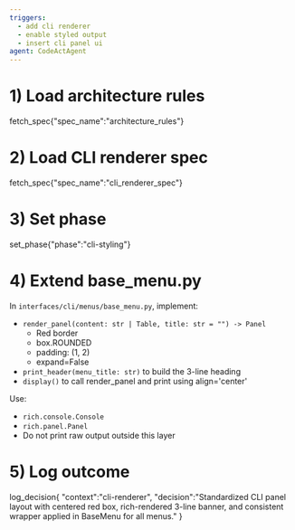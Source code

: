 ```yaml
---
triggers:
  - add cli renderer
  - enable styled output
  - insert cli panel ui
agent: CodeActAgent
---
```


# 1) Load architecture rules
fetch_spec{"spec_name":"architecture_rules"}

# 2) Load CLI renderer spec
fetch_spec{"spec_name":"cli_renderer_spec"}

# 3) Set phase
set_phase{"phase":"cli-styling"}

# 4) Extend base_menu.py
In `interfaces/cli/menus/base_menu.py`, implement:
- `render_panel(content: str | Table, title: str = "") -> Panel`
  - Red border
  - box.ROUNDED
  - padding: (1, 2)
  - expand=False
- `print_header(menu_title: str)` to build the 3-line heading
- `display()` to call render_panel and print using align='center'

Use:
- `rich.console.Console`
- `rich.panel.Panel`
- Do not print raw output outside this layer

# 5) Log outcome
log_decision{
  "context":"cli-renderer",
  "decision":"Standardized CLI panel layout with centered red box, rich-rendered 3-line banner, and consistent wrapper applied in BaseMenu for all menus."
}
